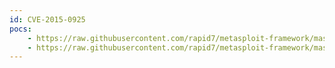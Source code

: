 ```yaml
---
id: CVE-2015-0925
pocs:
    - https://raw.githubusercontent.com/rapid7/metasploit-framework/master/modules/exploits/windows/local/ipass_launch_app.rb
    - https://raw.githubusercontent.com/rapid7/metasploit-framework/master/modules/exploits/windows/smb/ipass_pipe_exec.rb
---
```

